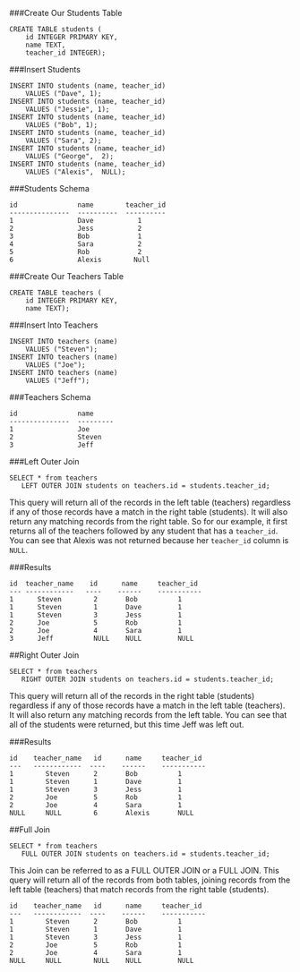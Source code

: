 ###Create Our Students Table
```
CREATE TABLE students (
    id INTEGER PRIMARY KEY,
    name TEXT,
    teacher_id INTEGER);
```

###Insert Students
```
INSERT INTO students (name, teacher_id)
    VALUES ("Dave", 1);
INSERT INTO students (name, teacher_id)
    VALUES ("Jessie", 1);
INSERT INTO students (name, teacher_id)
    VALUES ("Bob", 1);
INSERT INTO students (name, teacher_id)
    VALUES ("Sara", 2);
INSERT INTO students (name, teacher_id)
    VALUES ("George",  2);
INSERT INTO students (name, teacher_id)
    VALUES ("Alexis",  NULL);
```

###Students Schema
```
id               name        teacher_id            
---------------  ----------  ----------  
1                Dave           1           
2                Jess           2              
3                Bob            1          
4                Sara           2  
5                Rob            2
6                Alexis        Null             
```

###Create Our Teachers Table
```
CREATE TABLE teachers (
    id INTEGER PRIMARY KEY,
    name TEXT);
```

###Insert Into Teachers

```
INSERT INTO teachers (name)
    VALUES ("Steven");
INSERT INTO teachers (name)
    VALUES ("Joe");
INSERT INTO teachers (name)
    VALUES ("Jeff");
```

###Teachers Schema

```
id               name                         
---------------  ---------
1                Joe                    
2                Steven  
3                Jeff                                  
```


###Left Outer Join

```
SELECT * from teachers
   LEFT OUTER JOIN students on teachers.id = students.teacher_id;
```

This query will return all of the records in the left table (teachers) regardless if any of those records have a match in the right table (students). It will also return any matching records from the right table. So for our example, it first returns all of the teachers followed by any student that has a `teacher_id`. You can see that Alexis was not returned because her `teacher_id` column is `NULL`.

###Results

```
id  teacher_name    id      name     teacher_id               
--- ------------   ----    ------    -----------
1	   Steven		 2       Bob          1
1	   Steven	  	 1       Dave         1	 
1	   Steven	  	 3       Jess         1
2	   Joe	     	 5       Rob          1
2	   Joe	     	 4       Sara         1
3	   Jeff	    	 NULL    NULL         NULL		              
```


##Right Outer Join

```
SELECT * from teachers
   RIGHT OUTER JOIN students on teachers.id = students.teacher_id;
```
This query will return all of the records in the right table (students) regardless if any of those records have a match in the left table (teachers). It will also return any matching records from the left table. You can see that all of the students were returned, but this time Jeff was left out.

###Results

```
id    teacher_name   id      name     teacher_id               
---   ------------  ----    ------    -----------
1	     Steven		 2       Bob          1
1	     Steven	  	 1       Dave         1	 
1	     Steven	  	 3       Jess         1
2	     Joe	     5       Rob          1
2	     Joe	     4       Sara         1
NULL     NULL	     6       Alexis       NULL		              
```

##Full Join

```
SELECT * from teachers
   FULL OUTER JOIN students on teachers.id = students.teacher_id;
```

This Join can be referred to as a FULL OUTER JOIN or a FULL JOIN. This query will return all of the records from both tables, joining records from the left table (teachers) that match records from the right table (students).

```
id    teacher_name   id      name     teacher_id               
---   ------------  ----    ------    -----------
1	     Steven		 2       Bob          1
1	     Steven	  	 1       Dave         1	 
1	     Steven	  	 3       Jess         1
2	     Joe	     5       Rob          1
2	     Joe	     4       Sara         1
NULL     NULL	     NULL    NULL         NULL		              
```

